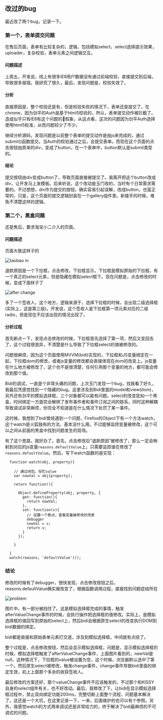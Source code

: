 ## 改过的bug

最近改了两个bug，记录一下。

### 第一个，表单提交问题

在售后页面，表单有比较复杂的，逻辑，包括模拟select，select选择提示效果，uploader，复杂校验，表单元素之间逻辑交互。

#### 问题描述

上周五，开发说，线上有很多IE8用户数据没有通过前端校验，直接提交到后端，导致很多报错。我研究了很久，最后，发现问题是，校验失效了。

#### 分析

直接原因是，整个校验还是有，但是校验失败的情况下，表单还是提交了。在chrome，因为剑平的Auth是基于html5校验的，所以，表单提交动作被拦截了。造成似乎只有IE8有这个问题的假象，从这点看，这次的问题因为剑平Auth选择使用html5标准，从而问题较少了不少。

继续分析源码，发现问题是以前整个表单的提交动作是由js来完成的，通过submit()函数提交。当Auth的校验通过之后，会提交表单。而现在这个页面的点击按钮由原来的div，变成了button，在一个表单中，button默认是submit类型的。

#### 结论

提交按钮由div变成button了，导致页面直接被提交了。我离开把这个button改成div，让开发马上发模板。后来听说，这个改动是玉门改的，当时有个日常需求需要的。不过想想，div作为提交的按钮，确实容易引起误解，改成button，也蛮正常的，只是，这个页面的提交逻辑封装在一个gallery组件里。新接手的时候，难免不清楚这样的逻辑。

### 第二个，黑盒问题

还是售后，要求淘宝小二介入的页面。

#### 问题描述

页面大致这样子的

![taobao in](http://gtms02.alicdn.com/tps/i2/T1TAidFyxhXXXyuw_2-515-214.png)

退款原因是一个下拉框，点击修改，下拉框显示。下拉框是模拟原始的下拉框，有一个真正的select元素，但是隐藏在模拟select框下。现在问题是，点击修改的时候，变成下面样子了

![after change](http://gtms04.alicdn.com/tps/i4/T15W9nFvJeXXXFfqH0-514-216.png)

多了一个签收人，这个地方，逻辑来源于，选择下拉框的时候，会出现二级选择框(实际上，这是第三级)。开发说，这个签收人是下拉框第一项元素对应的二级radio，但是现在不应该出现的情况出现了。

#### 分析过程

首先断点一下，发现点击修改的时候，下拉框首先选择了第一项，然后又变回去了。这个过程很诡异，不清楚是什么导致了下拉框select的值被修改的。

问题很麻烦，因为这个页面使用MVVM(bidi)实现的，下拉框和JS变量绑定在一起，下拉框dom的修改，或者js变量的修改都会直接体现在dom的改变上。js变量在什么地方被修改了，这个也不是很清楚，任何引用那个变量的地方，都可能会修改到那个值。

Bidi的调试，一直是个非常头痛的问题，上次玉门发现一个bug，找我看了好久，我最后凭感觉找到一个隐藏的bug。这里涉及到Bidi里面的model和view(dom)，另外还有剑平的模拟选择框，三个对象都可以能有问题。select的改变犹如一个黑盒，时间绑定一方面完全解绑了发布事件者和事件订阅之间的联系，同时这种解耦导致调试非常麻烦，你完全不知道是在什么情况下处罚了某一事件。

这时候，我想到了bidi曾经遇到一个问题，Firefox的Object下有一个方法watch，这个watch是火狐独有的方法，基本没什么用。不过能够监控变量被修改，这个可以之间从前面的黑盒中找到问题发生的现场。

有了这个思路，就好办了。首先，点击修改后“退款原因”被修改了，那么一定会映射到对应的js变量`reasons.defaultValue`上，只需要监控谁在修改了`reasons.defaultValue`。然后，写下watch函数的是实现：

```
  function watch(obj, property){

    // 通过闭包，存贮value
    var nowVal = obj[property];

    return function(){

      Object.defineProperty(obj, property, {
        get: function(){
          return nowVal;
        },
        set: function(v){
          // 设置一个断点，查看变量被修改的场景
          debugger
          nowVal = v;
          return v;
        }
      });

    }

  }
  watch(reasons, 'defaultValue')();
```

### 结论

修改的时候有了debugger，很快发现，点击修改按钮之后，reasons.defaultValue确实被改变了，根据函数调用过程，直接找到问题症结所在

![problem](http://gtms03.alicdn.com/tps/i3/T17aCvFtNfXXcEoYwA-432-313.png)

图片中，有一部分被挡住了。这是模拟选择框完成的事情，触发afterValueChange事件的时候，会执行操作把选择框的值修改。实际上，是模拟选择框的值回写到原始的select上，然后bidi会根据原生select的改变执行DOM到bidi数据的绑定。

bidi都是直接和原始表单元素打交道，涉及到模拟选择框，中间就有点绕了。

整个过程是，点击修改按钮，然后会显示模拟选择框，问题是，显示模拟选择框的时候，模拟选择框触发了afterValueChange事件，上面图片看到的，newVal是null，这种情况下，下拉框的value被设置为空，这个时候，浏览器默认选中了第一个。然后原生select被修改，触发change事件，change事件导致bidi里面的绑定生效，初上上面那个多余的收获签收人。

最后修改的方案还好，那个valueChange事件不应该触发的，不过那个和KISSY自身的select组件有关，也不好改动。最后，我修改了下，让bidi在显示模拟选择框过程中，禁止双向绑定功能200ms，完整切断上面整个流程，问题基本解决了。这还是一个大坑，在这里记录一下，一来，后面维护的也可以有个参照。另外，我感觉watch的方式用来调试还是非常给力的，终于解决了bidi最麻烦的不可调式的问题。
